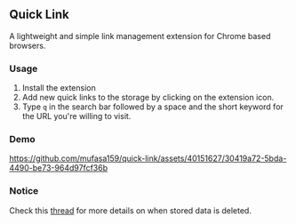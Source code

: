 ## Quick Link

A lightweight and simple link management extension for Chrome based browsers.

### Usage

1. Install the extension
2. Add new quick links to the storage by clicking on the extension icon.
3. Type `q` in the search bar followed by a space and the short keyword for the URL you're willing to visit.

### Demo

https://github.com/mufasa159/quick-link/assets/40151627/30419a72-5bda-4490-be73-964d97fcf36b  

### Notice

Check this [thread](https://stackoverflow.com/a/37105645/12916568) for more details on when stored data is deleted.
